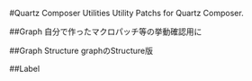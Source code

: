 #Quartz Composer Utilities
Utility Patchs for Quartz Composer.



##Graph
自分で作ったマクロパッチ等の挙動確認用に


##Graph Structure
graphのStructure版


##Label